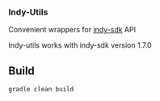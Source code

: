 ### Indy-Utils

Convenient wrappers for [indy-sdk](https://github.com/hyperledger/indy-sdk) API 

Indy-utils works with indy-sdk version 1.7.0

## Build

    gradle clean build
